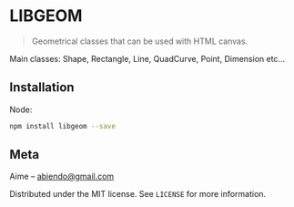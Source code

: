# LIBGEOM
> Geometrical classes that can be used with HTML canvas.

Main classes: Shape, Rectangle, Line, QuadCurve, Point, Dimension etc...

## Installation

Node:

```sh
npm install libgeom --save
```

## Meta

Aime – abiendo@gmail.com

Distributed under the MIT license. See ``LICENSE`` for more information.